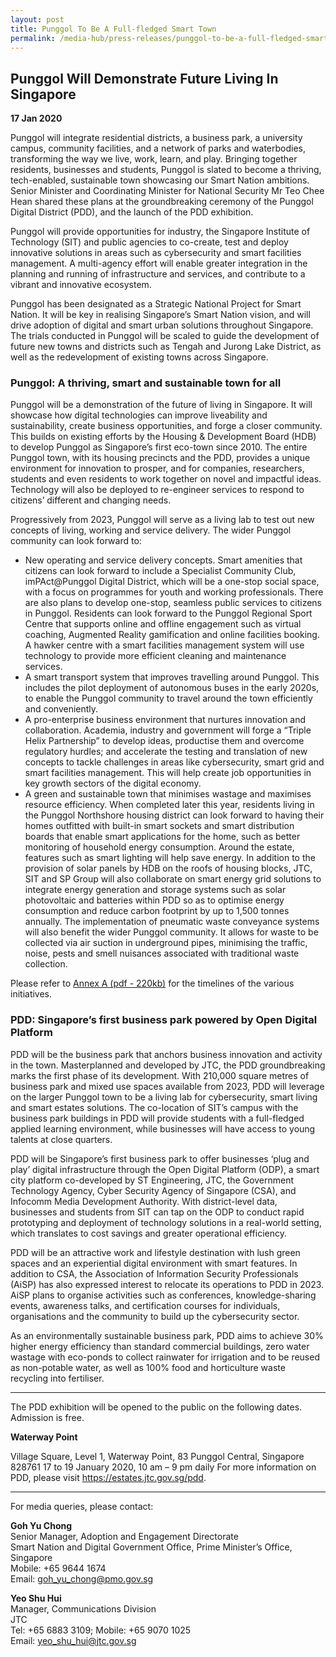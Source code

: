 ```yaml
---
layout: post
title: Punggol To Be A Full-fledged Smart Town
permalink: /media-hub/press-releases/punggol-to-be-a-full-fledged-smart-town/
---
```

## Punggol Will Demonstrate Future Living In Singapore

**17 Jan 2020**

Punggol will integrate residential districts, a business park, a university campus, community facilities, and a network of parks and waterbodies, transforming the way we live, work, learn, and play. Bringing together residents, businesses and students, Punggol is slated to become a thriving, tech-enabled, sustainable town showcasing our Smart Nation ambitions. Senior Minister and Coordinating Minister for National Security Mr Teo Chee Hean shared these plans at the groundbreaking ceremony of the Punggol Digital District (PDD), and the launch of the PDD exhibition.

Punggol will provide opportunities for industry, the Singapore Institute of Technology (SIT) and public agencies to co-create, test and deploy innovative solutions in areas such as cybersecurity and smart facilities management. A multi-agency effort will enable greater integration in the planning and running of infrastructure and services, and contribute to a vibrant and innovative ecosystem.

Punggol has been designated as a Strategic National Project for Smart Nation. It will be key in realising Singapore’s Smart Nation vision, and will drive adoption of digital and smart urban solutions throughout Singapore. The trials conducted in Punggol will be scaled to guide the development of future new towns and districts such as Tengah and Jurong Lake District, as well as the redevelopment of existing towns across Singapore.

### Punggol: A thriving, smart and sustainable town for all

Punggol will be a demonstration of the future of living in Singapore. It will showcase how digital technologies can improve liveability and sustainability, create business opportunities, and forge a closer community. This builds on existing efforts by the Housing &amp; Development Board (HDB) to develop Punggol as Singapore’s first eco-town since 2010. The entire Punggol town, with its housing precincts and the PDD, provides a unique environment for innovation to prosper, and for companies, researchers, students and even residents to work together on novel and impactful ideas. Technology will also be deployed to re-engineer services to respond to citizens’ different and changing needs.

Progressively from 2023, Punggol will serve as a living lab to test out new concepts of living, working and service delivery. The wider Punggol community can look forward to:

  * New operating and service delivery concepts. Smart amenities that citizens can look forward to include a Specialist Community Club, imPAct@Punggol Digital District, which will be a one-stop social space, with a focus on programmes for youth and working professionals. There are also plans to develop one-stop, seamless public services to citizens in Punggol. Residents can look forward to the Punggol Regional Sport Centre that supports online and offline engagement such as virtual coaching, Augmented Reality gamification and online facilities booking. A hawker centre with a smart facilities management system will use technology to provide more efficient cleaning and maintenance services.
  * A smart transport system that improves travelling around Punggol. This includes the pilot deployment of autonomous buses in the early 2020s, to enable the Punggol community to travel around the town efficiently and conveniently.
  * A pro-enterprise business environment that nurtures innovation and collaboration. Academia, industry and government will forge a “Triple Helix Partnership” to develop ideas, productise them and overcome regulatory hurdles; and accelerate the testing and translation of new concepts to tackle challenges in areas like cybersecurity, smart grid and smart facilities management. This will help create job opportunities in key growth sectors of the digital economy.
  * A green and sustainable town that minimises wastage and maximises resource efficiency. When completed later this year,  residents living in the Punggol Northshore housing district can look forward to having their homes outfitted with built-in smart sockets and smart distribution boards that enable smart applications for the home, such as better monitoring of household energy consumption. Around the estate, features such as smart lighting will help save energy. In addition to the provision of solar panels by HDB on the roofs of housing blocks, JTC, SIT and SP Group will also collaborate on smart energy grid solutions to integrate energy generation and storage systems such as solar photovoltaic and batteries within PDD so as to optimise energy consumption and reduce carbon footprint by up to 1,500 tonnes annually. The implementation of pneumatic waste conveyance systems will also benefit the wider Punggol community. It allows for waste to be collected via air suction in underground pipes, minimising the traffic, noise, pests and smell nuisances associated with traditional waste collection.

Please refer to  [Annex A (pdf - 220kb)](/files/press-releases/2020/punggol-annex-a.pdf) for the timelines of the various initiatives.

### PDD: Singapore’s first business park powered by Open Digital Platform

PDD will be the business park that anchors business innovation and activity in the town. Masterplanned and developed by JTC, the PDD groundbreaking marks the first phase of its development. With 210,000 square metres of business park and mixed use spaces available from 2023, PDD will leverage on the larger Punggol town to be a living lab for cybersecurity, smart living and smart estates solutions. The co-location of SIT’s campus with the business park buildings in PDD will provide students with a full-fledged applied learning environment, while businesses will have access to young talents at close quarters.

PDD will be Singapore’s first business park to offer businesses ‘plug and play’ digital infrastructure through the Open Digital Platform (ODP), a smart city platform co-developed by ST Engineering, JTC, the Government Technology Agency, Cyber Security Agency of Singapore (CSA), and Infocomm Media Development Authority. With district-level data, businesses and students from SIT can tap on the ODP to conduct rapid prototyping and deployment of technology solutions in a real-world setting, which translates to cost savings and greater operational efficiency.

PDD will be an attractive work and lifestyle destination with lush green spaces and an experiential digital environment with smart features. In addition to CSA, the Association of Information Security Professionals (AiSP) has also expressed interest to relocate its operations to PDD in 2023. AiSP plans to organise activities such as conferences, knowledge-sharing events, awareness talks, and certification courses for individuals, organisations and the community to build up the cybersecurity sector.

As an environmentally sustainable business park, PDD aims to achieve 30% higher energy efficiency than standard commercial buildings, zero water wastage with eco-ponds to collect rainwater for irrigation and to be reused as non-potable water, as well as 100% food and horticulture waste recycling into fertiliser.

---

The PDD exhibition will be opened to the public on the following dates. Admission is free.

**Waterway Point**

Village Square, Level 1, Waterway Point, 83 Punggol Central, Singapore 828761
17 to 19 January 2020, 10 am – 9 pm daily
For more information on PDD, please visit https://estates.jtc.gov.sg/pdd.

---

For media queries, please contact:

**Goh Yu Chong**<br>
Senior Manager, Adoption and Engagement Directorate<br>
Smart Nation and Digital Government Office, Prime Minister’s Office, Singapore<br>
Mobile: +65 9644 1674<br>
Email: [goh_yu_chong@pmo.gov.sg](mailto:goh_yu_chong@pmo.gov.sg)

**Yeo Shu Hui**<br>
Manager, Communications Division<br>
JTC<br>
Tel: +65 6883 3109; Mobile: +65 9070 1025<br>
Email:  [yeo_shu_hui@jtc.gov.sg](mailto:yeo_shu_hui@jtc.gov.sg)